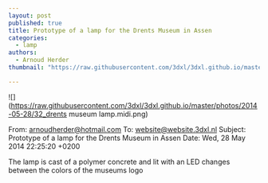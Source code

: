 ```yaml
---
layout: post
published: true
title: Prototype of a lamp for the Drents Museum in Assen
categories:
  - lamp
authors:
  - Arnoud Herder
thumbnail: "https://raw.githubusercontent.com/3dxl/3dxl.github.io/master/photos/2014-05-28/32_drents museum lamp.mini.png"

---
```


![](https://raw.githubusercontent.com/3dxl/3dxl.github.io/master/photos/2014-05-28/32_drents museum lamp.midi.png)



From: arnoudherder@hotmail.com
To: website@website.3dxl.nl
Subject: Prototype of a lamp for the Drents Museum in Assen
Date: Wed, 28 May 2014 22:25:20 +0200




The lamp is cast of a polymer concrete and lit with an LED changes between the colors of the museums logo

 		 	   		   		 	   		  
